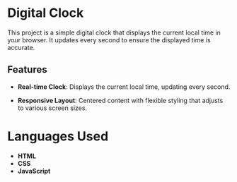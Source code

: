 # Digital Clock

This project is a simple digital clock that displays the current local time in your browser. It updates every second to ensure the displayed time is accurate.

## Features

- **Real-time Clock**: Displays the current local time, updating every second.

- **Responsive Layout**: Centered content with flexible styling that adjusts to various screen sizes.

# Languages Used

- **HTML**
- **CSS**
- **JavaScript**
